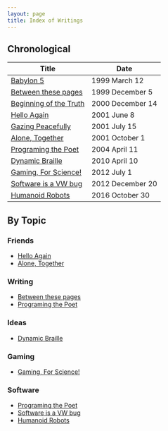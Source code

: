 ```yaml
---
layout: page
title: Index of Writings
---
```


## Chronological

Title                 | Date
 -------------------- |-------
 [Babylon 5](1999-03-12-babylon-5) | 1999 March 12
 [Between these pages](1999-12-05-between-these-pages) | 1999 December 5
 [Beginning of the Truth](2000-12-14-beginning-of-the-truth) | 2000 December 14
 [Hello Again](2001-06-08-hello-again) | 2001 June 8
 [Gazing Peacefully](2001-07-15-gazing-peacefully) | 2001 July 15 
 [Alone, Together](2001-10-01-alone,-together) | 2001 October 1 
 [Programing the Poet](2004-04-11-programing-the-poet) | 2004 April 11
 [Dynamic Braille](2010-04-10-dynamic-braille) | 2010 April 10
 [Gaming, For Science!](2012-07-01-gaming-for-science) | 2012 July 1
 [Software is a VW bug](2012-12-20-software-vw) | 2012 December 20
 [Humanoid Robots](2016-10-30-Humanoid-Robots) | 2016 October 30

## By Topic

### Friends
- [Hello Again](2001-06-08-hello-again)
- [Alone, Together](2001-10-01-alone,-together)

### Writing
- [Between these pages](1999-12-05-between-these-pages)
- [Programing the Poet](2004-04-11-programing-the-poet)

### Ideas
- [Dynamic Braille](2010-04-10-dynamic-braille)

### Gaming
- [Gaming, For Science!](2012-07-01-gaming-for-science)

### Software
- [Programing the Poet](2004-04-11-programing-the-poet)
- [Software is a VW bug](2012-12-20-software-vw)
- [Humanoid Robots](2016-10-30-Humanoid-Robots)

